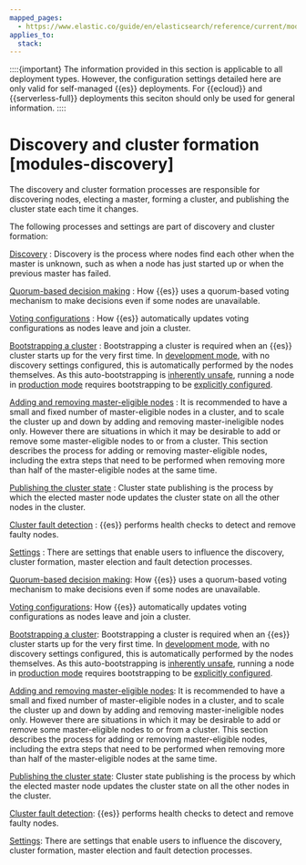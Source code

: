 ```yaml
---
mapped_pages:
  - https://www.elastic.co/guide/en/elasticsearch/reference/current/modules-discovery.html
applies_to:
  stack:
---
```


::::{important}
The information provided in this section is applicable to all deployment types. However, the configuration settings detailed here are only valid for self-managed {{es}} deployments. For {{ecloud}} and {{serverless-full}} deployments this seciton should only be used for general information.
::::

# Discovery and cluster formation [modules-discovery]

The discovery and cluster formation processes are responsible for discovering nodes, electing a master, forming a cluster, and publishing the cluster state each time it changes.

The following processes and settings are part of discovery and cluster formation:

[Discovery](discovery-cluster-formation/discovery-hosts-providers.md)
:   Discovery is the process where nodes find each other when the master is unknown, such as when a node has just started up or when the previous master has failed.

[Quorum-based decision making](discovery-cluster-formation/modules-discovery-quorums.md)
:   How {{es}} uses a quorum-based voting mechanism to make decisions even if some nodes are unavailable.

[Voting configurations](discovery-cluster-formation/modules-discovery-voting.md)
:   How {{es}} automatically updates voting configurations as nodes leave and join a cluster.

[Bootstrapping a cluster](discovery-cluster-formation/modules-discovery-bootstrap-cluster.md)
:   Bootstrapping a cluster is required when an {{es}} cluster starts up for the very first time. In [development mode](../deploy/self-managed/bootstrap-checks.md#dev-vs-prod-mode), with no discovery settings configured, this is automatically performed by the nodes themselves. As this auto-bootstrapping is [inherently unsafe](discovery-cluster-formation/modules-discovery-quorums.md), running a node in [production mode](../deploy/self-managed/bootstrap-checks.md#dev-vs-prod-mode) requires bootstrapping to be [explicitly configured](discovery-cluster-formation/modules-discovery-bootstrap-cluster.md).

[Adding and removing master-eligible nodes](../maintenance/add-and-remove-elasticsearch-nodes.md)
:   It is recommended to have a small and fixed number of master-eligible nodes in a cluster, and to scale the cluster up and down by adding and removing master-ineligible nodes only. However there are situations in which it may be desirable to add or remove some master-eligible nodes to or from a cluster. This section describes the process for adding or removing master-eligible nodes, including the extra steps that need to be performed when removing more than half of the master-eligible nodes at the same time.

[Publishing the cluster state](discovery-cluster-formation/cluster-state-overview.md#cluster-state-publishing)
:   Cluster state publishing is the process by which the elected master node updates the cluster state on all the other nodes in the cluster.

[Cluster fault detection](discovery-cluster-formation/cluster-fault-detection.md)
:   {{es}} performs health checks to detect and remove faulty nodes.

[Settings](elasticsearch://reference/elasticsearch/configuration-reference/discovery-cluster-formation-settings.md)
:   There are settings that enable users to influence the discovery, cluster formation, master election and fault detection processes.

[Quorum-based decision making](discovery-cluster-formation/modules-discovery-quorums.md): How {{es}} uses a quorum-based voting mechanism to make decisions even if some nodes are unavailable.

[Voting configurations](discovery-cluster-formation/modules-discovery-voting.md): How {{es}} automatically updates voting configurations as nodes leave and join a cluster.

[Bootstrapping a cluster](discovery-cluster-formation/modules-discovery-bootstrap-cluster.md): Bootstrapping a cluster is required when an {{es}} cluster starts up for the very first time. In [development mode](../deploy/self-managed/bootstrap-checks.md#dev-vs-prod-mode), with no discovery settings configured, this is automatically performed by the nodes themselves. As this auto-bootstrapping is [inherently unsafe](discovery-cluster-formation/modules-discovery-quorums.md), running a node in [production mode](../deploy/self-managed/bootstrap-checks.md#dev-vs-prod-mode) requires bootstrapping to be [explicitly configured](discovery-cluster-formation/modules-discovery-bootstrap-cluster.md).

[Adding and removing master-eligible nodes](../maintenance/add-and-remove-elasticsearch-nodes.md): It is recommended to have a small and fixed number of master-eligible nodes in a cluster, and to scale the cluster up and down by adding and removing master-ineligible nodes only. However there are situations in which it may be desirable to add or remove some master-eligible nodes to or from a cluster. This section describes the process for adding or removing master-eligible nodes, including the extra steps that need to be performed when removing more than half of the master-eligible nodes at the same time.

[Publishing the cluster state](discovery-cluster-formation/cluster-state-overview.md#cluster-state-publishing): Cluster state publishing is the process by which the elected master node updates the cluster state on all the other nodes in the cluster.

[Cluster fault detection](discovery-cluster-formation/cluster-fault-detection.md): {{es}} performs health checks to detect and remove faulty nodes.

[Settings](elasticsearch://reference/elasticsearch/configuration-reference/discovery-cluster-formation-settings.md): There are settings that enable users to influence the discovery, cluster formation, master election and fault detection processes.